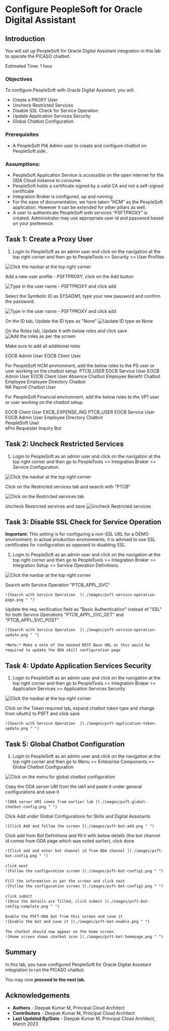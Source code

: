 # Configure PeopleSoft for Oracle Digital Assistant

## Introduction

You will set up PeopleSoft for Oracle Digital Assistant integration in this lab to operate the PICASO chatbot.

Estimated Time: 1 hour

### Objectives

To configure PeopleSoft with Oracle Digital Assistant, you will:
*  Create a PROXY User
*  Uncheck Restricted Services
*  Disable SSL Check for Service Operation
*  Update Application Services Security
*  Global Chatbot Configuration



### Prerequisites
*  A PeopleSoft PIA Admin user to create and configure chatbot on PeopleSoft side
.

### Assumptions:
*  PeopleSoft Application Service is accessible on the open internet for the ODA Cloud instance to consume.
*  PeopleSoft holds a certificate signed by a valid CA and not a self-signed certificate
*  Integration Broker is configured, up and running
*  For the ease of documentation, we have taken “HCM” as the PeopleSoft application. However it can be extended for other pillars as well.
*  A user to authenticate PeopleSoft web services “PSFTPROXY” is created. Administrator may use appropriate user id and password based on your preference.


## Task 1:  Create a Proxy User

1. Login to PeopleSoft as an admin user and click on the navigation at the top right corner and then go to PeopleTools >> Security >> User Profiles

  ![Click the navbar at the top right corner ](./images/psft-web-login.png " ")

   Add a new user profile - PSFTPROXY, click on the Add button

  ![Type in the user name - PSFTPROXY and click add ](./images/user-add.png " ")

   Select the Symbolic ID as SYSADM1, type your new password and confirm the password.

  ![Type in the user name - PSFTPROXY and click add ](./images/user-config.png " ")
   
   On the ID tab, Update the ID type as "None"
  ![Update ID type as None ](./images/id-type.png " ")

   On the Roles tab, Update it with below roles and click save
  ![Add the roles as per the screen ](./images/update-roles.png " ")
   
   Make sure to add all additional roles

   EOCB Admin User
   EOCB Client User

   
   For PeopleSoft HCM environment, add the below roles to the PS user or user working on the chatbot setup.
  PTCB\_USER
   EOCB Service User
   EOCB Admin User
   EOCB Client User
   Absence Chatbot Employee	
   Benefit Chatbot Employee	
   Employee Directory Chatbot	
   NA Payroll Chatbot User	
   
   For PeopleSoft Financial environment, add the below roles to the VP1 user or user working on the chatbot setup.

   EOCB Client User
   EXCB\_EXPENSE\_INQ
   PTCB\_USER
   EOCB Service User
   EOCB Admin User
   Employee Directory Chatbot	
   PeopleSoft User  
   ePro Requester Inquiry Bot


## Task 2: Uncheck Restricted Services

1. Login to PeopleSoft as an admin user and click on the navigation at the top right corner and then go to PeopleTools >> Integration Broker >> Service Configuration. 

  ![Click the navbar at the top right corner ](./images/service-configuration.png " ")

  Click on the Restricted services tab and search with "PTCB"
  
  ![Click on the Restricted services tab ](./images/restricted-service.png " ")

  Uncheck Restricted services  and save
  ![Uncheck Restricted services ](./images/unrestricted-service.png " ")


## Task 3: Disable SSL Check for Service Operation

   **Important:** This setting is for configuring a non-SSL URL for a DEMO environment; in actual production environments, it is advised to use SSL certificates for configuration as opposed to disabling SSL.

1. Login to PeopleSoft as an admin user and click on the navigation at the top right corner and then go to PeopleTools >> Integration Broker >> Integration Setup >> Service Operation Definitions. 

  ![Click the navbar at the top right corner ](./images/psft-service-operation.png " ")

  Search with Service Operation "PTCB\_APPL\_SVC"

    ![Search with Service Operation  ](./images/psft-service-operation-page.png " ")
  
  Update the req. verification field as "Basic Authentication" instead of "SSL" for both Service Operations "PTCB\_APPL\_SVC_GET" and "PTCB\_APPL\_SVC\_POST"

    ![Search with Service Operation  ](./images/psft-service-operation-update.png " ")

    *Note:* Make a note of the masked REST Base URL as this would be required to update the ODA skill configuration page

## Task 4: Update Application Services Security

1. Login to PeopleSoft as an admin user and click on the navigation at the top right corner and then go to PeopleTools >> Integration Broker >> Application Services >> Application Services Security

  ![Click the navbar at the top right corner ](./images/psft-application-service.png " ")

  Click on the Token required tab, expand chatbot token type and change from oAuth2 to PSFT and click save

    ![Search with Service Operation  ](./images/psft-application-token-update.png " ")


## Task 5: Global Chatbot Configuration

1. Login to PeopleSoft as an admin user and click on the navigation at the top right corner and then go to Menu >> Enterprise Components >> Global Chatbot Configuration

  ![Click on the menu for global chatbot configuration ](./images/psft-global-chatbot.png " ")

  Copy the ODA server URI from the lab1 and paste it under general configurations and save it

    ![ODA server URI comes from earlier lab ](./images/psft-global-chatbot-config.png " ")
  
  Click Add under Global Configurations for Skills and Digital Assistants

    ![Click Add and follow the screen ](./images/psft-bot-add.png " ")
  
  Click add from Bot Definitions and fill it with below details (the bot channel id comes from ODA page which was noted earlier), click done

    ![Click add and enter bot channel id from ODA channel ](./images/psft-bot-config.png " ")

    click next
    ![Follow the configuration screen ](./images/psft-bot-config1.png " ")

    Fill the information as per the screen and click next
    ![Follow the configuration screen ](./images/psft-bot-config2.png " ")

    click submit
    ![Once the details are filled, click submit ](./images/psft-bot-config-complete.png " ")

    Enable the PSFT-ODA bot from this screen and save it
    ![Enable the bot and save it ](./images/psft-bot-enable.png " ")

    The chatbot should now appear on the home screen
    ![Home screen shows chatbot icon ](./images/psft-bot-homepage.png " ")



## Summary

In this lab, you have configured PeopleSoft for Oracle Digital Assistant integration to run the PICASO chatbot.

You may now **proceed to the next lab.**


## Acknowledgements
* **Authors** - Deepak Kumar M, Principal Cloud Architect
* **Contributors** - Deepak Kumar M, Principal Cloud Architect
* **Last Updated By/Date** - Deepak Kumar M, Principal Cloud Architect, March 2023

